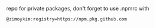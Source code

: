 repo for private packages, don't forget to use .npmrc with

```@zimoykin:registry=https://npm.pkg.github.com```
